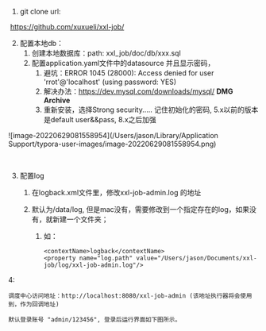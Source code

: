 1. git clone url:   

​		https://github.com/xuxueli/xxl-job/



2. 配置本地db： 
   1. 创建本地数据库：path: xxl_job/doc/db/xxx.sql
   2. 配置application.yaml文件中的datasource 并且显示密码，
      1. 避坑：ERROR 1045 (28000): Access denied for user 'rrot'@'localhost' (using password: YES)
      2. 解决办法：https://dev.mysql.com/downloads/mysql/   **DMG Archive**
      3. 重新安装，选择Strong security..... 记住初始化的密码, 5.x以前的版本是default user&&pass, 8.x之后加强

![image-20220629081558954](/Users/jason/Library/Application Support/typora-user-images/image-20220629081558954.png)

​		

3. 配置log

   1. 在logback.xml文件里，修改xxl-job-admin.log 的地址

   2. 默认为/data/log, 但是mac没有，需要修改到一个指定存在的log，如果没有，就新建一个文件夹；

      1. 如： 

         ```
         <contextName>logback</contextName>
         <property name="log.path" value="/Users/jason/Documents/xxl-job/log/xxl-job-admin.log"/>
         ```

4: 

```
调度中心访问地址：http://localhost:8080/xxl-job-admin (该地址执行器将会使用到，作为回调地址)

默认登录账号 "admin/123456", 登录后运行界面如下图所示。
```

